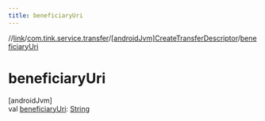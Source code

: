 ```yaml
---
title: beneficiaryUri
---
```

//[link](../../../index.html)/[com.tink.service.transfer](../index.html)/[[androidJvm]CreateTransferDescriptor](index.html)/[beneficiaryUri](beneficiary-uri.html)



# beneficiaryUri



[androidJvm]\
val [beneficiaryUri](beneficiary-uri.html): [String](https://kotlinlang.org/api/latest/jvm/stdlib/kotlin/-string/index.html)




